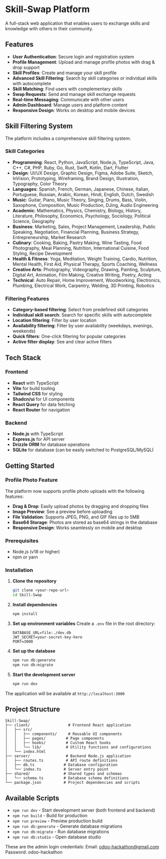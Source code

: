 # Skill-Swap Platform

A full-stack web application that enables users to exchange skills and knowledge with others in their community.

## Features

- **User Authentication**: Secure login and registration system
- **Profile Management**: Upload and manage profile photos with drag & drop support
- **Skill Profiles**: Create and manage your skill profile
- **Advanced Skill Filtering**: Search by skill categories or individual skills with autocomplete
- **Skill Matching**: Find users with complementary skills
- **Swap Requests**: Send and manage skill exchange requests
- **Real-time Messaging**: Communicate with other users
- **Admin Dashboard**: Manage users and platform content
- **Responsive Design**: Works on desktop and mobile devices

## Skill Filtering System

The platform includes a comprehensive skill filtering system:

### Skill Categories
- **Programming**: React, Python, JavaScript, Node.js, TypeScript, Java, C++, C#, PHP, Ruby, Go, Rust, Swift, Kotlin, Dart, Flutter
- **Design**: UI/UX Design, Graphic Design, Figma, Adobe Suite, Sketch, InVision, Prototyping, Wireframing, Brand Design, Illustration, Typography, Color Theory
- **Languages**: Spanish, French, German, Japanese, Chinese, Italian, Portuguese, Russian, Arabic, Korean, Hindi, English, Dutch, Swedish
- **Music**: Guitar, Piano, Music Theory, Singing, Drums, Bass, Violin, Saxophone, Composition, Music Production, DJing, Audio Engineering
- **Academic**: Mathematics, Physics, Chemistry, Biology, History, Literature, Philosophy, Economics, Psychology, Sociology, Political Science, Geography
- **Business**: Marketing, Sales, Project Management, Leadership, Public Speaking, Negotiation, Financial Planning, Business Strategy, Entrepreneurship, Market Research
- **Culinary**: Cooking, Baking, Pastry Making, Wine Tasting, Food Photography, Meal Planning, Nutrition, International Cuisine, Food Styling, Recipe Development
- **Health & Fitness**: Yoga, Meditation, Weight Training, Cardio, Nutrition, Mental Health, First Aid, Physical Therapy, Sports Coaching, Wellness
- **Creative Arts**: Photography, Videography, Drawing, Painting, Sculpture, Digital Art, Animation, Film Making, Creative Writing, Poetry, Acting
- **Technical**: Auto Repair, Home Improvement, Woodworking, Electronics, Plumbing, Electrical Work, Carpentry, Welding, 3D Printing, Robotics

### Filtering Features
- **Category-based filtering**: Select from predefined skill categories
- **Individual skill search**: Search for specific skills with autocomplete
- **Location filtering**: Filter by user location
- **Availability filtering**: Filter by user availability (weekdays, evenings, weekends)
- **Quick filters**: One-click filtering for popular categories
- **Active filter display**: See and clear active filters

## Tech Stack

### Frontend
- **React** with TypeScript
- **Vite** for build tooling
- **Tailwind CSS** for styling
- **Shadcn/ui** for UI components
- **React Query** for data fetching
- **React Router** for navigation

### Backend
- **Node.js** with TypeScript
- **Express.js** for API server
- **Drizzle ORM** for database operations
- **SQLite** for database (can be easily switched to PostgreSQL/MySQL)

## Getting Started

### Profile Photo Feature

The platform now supports profile photo uploads with the following features:
- **Drag & Drop**: Easily upload photos by dragging and dropping files
- **Image Preview**: See a preview before uploading
- **File Validation**: Supports JPEG, PNG, and GIF files up to 5MB
- **Base64 Storage**: Photos are stored as base64 strings in the database
- **Responsive Design**: Works seamlessly on mobile and desktop

### Prerequisites
- Node.js (v18 or higher)
- npm or yarn

### Installation

1. **Clone the repository**
   ```bash
   git clone <your-repo-url>
   cd Skill-Swap
   ```

2. **Install dependencies**
   ```bash
   npm install
   ```

3. **Set up environment variables**
   Create a `.env` file in the root directory:
   ```env
   DATABASE_URL=file:./dev.db
   JWT_SECRET=your-secret-key-here
   PORT=3000
   ```

4. **Set up the database**
   ```bash
   npm run db:generate
   npm run db:migrate
   ```

5. **Start the development server**
   ```bash
   npm run dev
   ```

The application will be available at `http://localhost:3000`


## Project Structure

```
Skill-Swap/
├── client/                 # Frontend React application
│   ├── src/
│   │   ├── components/     # Reusable UI components
│   │   ├── pages/         # Page components
│   │   ├── hooks/         # Custom React hooks
│   │   └── lib/           # Utility functions and configurations
│   └── index.html
├── server/                # Backend Node.js application
│   ├── routes.ts          # API route definitions
│   ├── db.ts             # Database configuration
│   └── index.ts          # Server entry point
├── shared/               # Shared types and schemas
│   └── schema.ts         # Database schema definitions
└── package.json          # Project dependencies and scripts
```

## Available Scripts

- `npm run dev` - Start development server (both frontend and backend)
- `npm run build` - Build for production
- `npm run preview` - Preview production build
- `npm run db:generate` - Generate database migrations
- `npm run db:migrate` - Run database migrations
- `npm run db:studio` - Open database studio

These are the admin login credentials:
Email:    odoo-hackathon@gmail.com  
Password: odoo-hackathon
